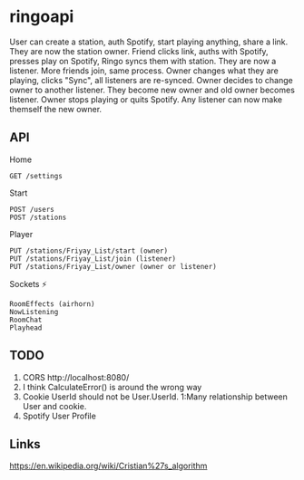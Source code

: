 # ringoapi

User can create a station, auth Spotify, start playing anything, share a link. They are now the station owner.
Friend clicks link, auths with Spotify, presses play on Spotify, Ringo syncs them with station. They are now a listener.
More friends join, same process.
Owner changes what they are playing, clicks "Sync", all listeners are re-synced.
Owner decides to change owner to another listener. They become new owner and old owner becomes listener.
Owner stops playing or quits Spotify. Any listener can now make themself the new owner.

## API

Home

    GET /settings 

Start

    POST /users
    POST /stations

Player

    PUT /stations/Friyay_List/start (owner)
    PUT /stations/Friyay_List/join (listener)
    PUT /stations/Friyay_List/owner (owner or listener)
    
Sockets ⚡

    RoomEffects (airhorn)
    NowListening
    RoomChat
    Playhead

## TODO

1. CORS http://localhost:8080/
1. I think CalculateError() is around the wrong way
1. Cookie UserId should not be User.UserId. 1:Many relationship between User and cookie.
1. Spotify User Profile

## Links

<https://en.wikipedia.org/wiki/Cristian%27s_algorithm>